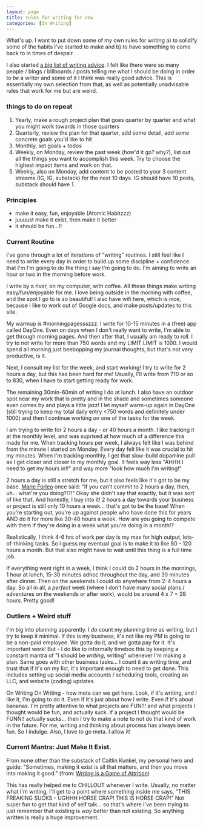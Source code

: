 ```yaml
---
layout: page
title: rules for writing for now
categories: [On Writing]
---
```


What's up. I want to put down some of my own rules for writing
a) to solidify some of the habits I've started to make and 
b) to have something to come back to in times of despair.

I also started [a big list of writing advice](https://lilya2148.github.io/on%20writing/2025/05/01/writing-advice.html). I felt like there were so many people / blogs / billboards / posts telling me what I should be doing in order to _be_ a writer and some of it I think was really good advice. This is essentially my own selection from that, as well as potentially unadvisable rules that work for me but are weird. 

### things to do on repeat
1. Yearly, make a rough project plan that goes quarter by quarter and what you might work towards in those quarters
2. Quarterly, review the plan for that quarter, add some detail, add some concrete goals you'd like to hit
3. Monthly, set goals + todos
4. Weekly, on Monday, review the past week (how'd it go? why?), list out all the things you want to accomplish this week. Try to choose the highest impact items and work on that. 
5. Weekly, also on Monday, add content to be posted to your 3 content streams (IG, IG, substack) for the next 10 days. IG should have 10 posts, substack should have 1. 

### Principles
- make it easy, fun, enjoyable (Atomic Habitzzz)
- juuuust make it exist, then make it better
- it should be fun...!!

### Current Routine
I've gone through a lot of iterations of "writing" routines. I still feel like I need to write every day in order to build up some discipline + confidence that I'm I'm going to do the thing I say I'm going to do. I'm aiming to write an hour or two in the morning before work. 

I write by a river, on my computer, with coffee. All these things make writing easy/fun/enjoyable for me. I love being outside in the morning with coffee, and the spot I go to is so beautiful! I also have wifi here, which is nice, because I like to work out of Google docs, and make posts/updates to this site. 

My warmup is #morningpagessszzz: I write for 10-15 minutes in a (free) app called DayOne. Even on days when I don't really want to write, I'm able to get through morning pages. And then after that, I usually am ready to roll. I try to not write for more than 750 words and my LIMIT LIMIT is 1000. I would spend all morning just beebopping my journal thoughts, but that's not very productive, is it.

Next, I consult my list for the week, and start working! I try to write for 2 hours a day, but this has been hard for me! Usually, I'll write from 710 or so to 830, when I have to start getting ready for work.

The remaining 30min-60min of writing I do at lunch. I also have an outdoor spot near my work that is pretty and in the shade and sometimes someone even comes by and plays a little jazz! I let myself warm-up again in DayOne (still trying to keep my total daily entry <750 words and definitely under 1000) and then I continue working on one of the tasks for the week.

I am trying to write for 2 hours a day - or 40 hours a month. I like tracking it at the monthly level, and was suprised at how much of a difference this made for me. When tracking hours per week, I always felt like I was behind from the minute I started on Monday. Every day felt like it was crucial to hit my minutes. When I'm tracking monthly, I get that slow-build dopamine pull as I get closer and closer to my monthly goal. It feels way less "AHHH I need to get my hours in!!" and way more "look how much I'm writing!" 

2 hours a day is still a stretch for me, but it also feels like it's got to be my base. [Marie Forleo](https://www.marieforleo.com/) once said: "If you can't commit to 2 hours a day, then, uh... what're you doing?!?!" Okay she didn't say that exactly, but it was sort of like that. And honestly, I buy into it! 2 hours a day towards your business or project is still only 10 hours a week... that's got to be the base! When you're starting out, you're up against people who have done this for years AND do it for more like 30-40 hours a week. How are you going to compete with them if they're doing in a week what you're doing in a month!? 

Realistically, I think 4-6 hrs of work per day is my max for high output, lots-of-thinking tasks. So I guess my eventual goal is to make it to like 80 - 120 hours a month. But that also might have to wait until this thing is a full time job. 

If everything went right in a week, I think I could do 2 hours in the mornings, 1 hour at lunch, 15-30 minutes adhoc throughout the day, and 30 minutes after dinner. Then on the weekends I could do anywhere from 2-4 hours a day. So all in all, a _perfect_ week (where I don't have many social plans / adventures on the weekends or after work), would be around 4 x 7 = 28 hours. Pretty good! 

### Outliers + Weird stuff
I'm big into planning apparently. I *do* count my planning time as writing, but I try to keep it minimal. If this is my business, it's not like my PM is going to be a non-paid employee. We gotta do it, and we gotta pay for it. It's important work! But - I do like to informally timebox this by keeping a constant mantra of "I should be *writing*, writing" whenever I'm making a plan. Same goes with other business tasks... I count it as writing time, and trust that if it's on my list, it's important enough to need to get done. This includes setting up social media accounts / scheduling tools, creating an LLC, and website (coding) updates. 

On Writing On Writing - how meta can we get here. Look, if it's writing, and I like it, I'm going to do it. Even if it's just about how I write. Even if it's about bananas. I'm pretty attentive to what projects are FUN!!! and what projects I thought would be fun, and actually suck. If a project I thought would be FUNN!! actually sucks... then I try to make a note to not do that kind of work in the future. For me, writing and thinking about process has always been fun. So I indulge. Also, I love to go meta. I allow it! 

### Current Mantra: Just Make It Exist. 
From none other than the substack of Caitlin Kunkel, my personal hero and guide: "Sometimes, making it exist is all that matters, and then you move into making it good." (from: [Writing is a Game of Attrition](https://inputandoutput.substack.com/p/writing-is-a-game-of-attrition))

This has really helped me to CHILLOUT whenever I write. Usually, no matter what I'm writing, I'll get to a point where something inside me says, "THIS FREAKING SUCKS - UGHHH HORSE CRAP! THIS IS HORSE CRAP!" Not super fun to get that kind of self talk... so that's where I've been trying to just remember that existing is *way* better than not existing. So anything written is really a huge improvement.  